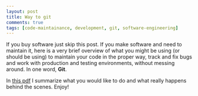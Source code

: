 ```yaml
---
layout: post
title: Way to git
comments: true
tags: [code-maintainance, development, git, software-engineering]
---
```


If you buy software just skip this post. If you make software and need to
maintain it, here is a very brief overview of what you might be using (or
should be using) to maintain your code in the proper way, track and fix bugs
and work with production and testing environments, without messing around. In
one word, **Git**. 

In [this pdf](https://drive.google.com/file/d/0BxeVHmQlQBplYVZBaE1CUE9lRG8/view?usp=sharing)
I summarize what you would like to do and what really happens behind the
scenes. Enjoy!
